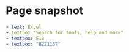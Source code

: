 # Page snapshot

```yaml
- text: Excel
- textbox "Search for tools, help and more"
- textbox: E18
- textbox: "8221157"
```